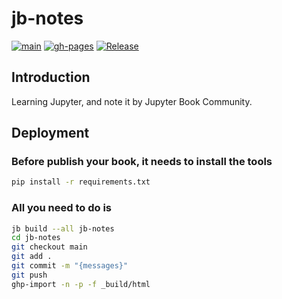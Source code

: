 # jb-notes

[![main](https://github.com/motoish/jb-notes/workflows/motoish.com/badge.svg?branch=main)](https://github.com/motoish/jb-notes/actions?query=workflow%3Amotoish.com+branch%3Amain)
[![gh-pages](https://github.com/motoish/jb-notes/actions/workflows/pages/pages-build-deployment/badge.svg)](https://github.com/motoish/jb-notes/actions?query=branch%3Agh-pages)
[![Release](https://github.com/motoish/jb-notes/workflows/Release/badge.svg?branch=main)](https://github.com/motoish/jb-notes/actions?query=workflow%3ARelease+branch%3Amain)

## Introduction

Learning Jupyter, and note it by Jupyter Book Community.

## Deployment

### Before publish your book, it needs to install the tools

```sh
pip install -r requirements.txt
```

### All you need to do is

```sh
jb build --all jb-notes
cd jb-notes
git checkout main
git add .
git commit -m "{messages}"
git push
ghp-import -n -p -f _build/html
```
